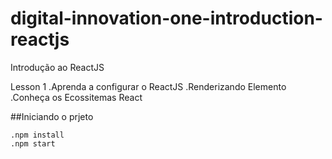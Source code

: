 # digital-innovation-one-introduction-reactjs
Introdução ao ReactJS

Lesson 1
    .Aprenda a configurar o ReactJS
    .Renderizando Elemento
    .Conheça os Ecossitemas React


 ##Iniciando o prjeto

    .npm install
    .npm start